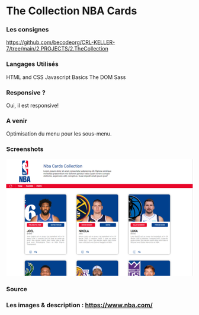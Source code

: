 <h1>The Collection NBA Cards</h2>

<h3>Les consignes</h3>
<a href="https://github.com/becodeorg/CRL-KELLER-7/tree/main/2.PROJECTS/2.TheCollection">https://github.com/becodeorg/CRL-KELLER-7/tree/main/2.PROJECTS/2.TheCollection</a>

<h3>Langages Utilisés</h3>
<p>
    HTML and CSS
    Javascript Basics
    The DOM
    Sass
</p>

<h3>Responsive ?</h3>

<p>
    Oui, il est responsive!
</p>

<h3>A venir</h3>
<p>
    Optimisation du menu pour les sous-menu.
</p>

<h3>Screenshots</h3>

<img src="projetCapture.png">

<h3>Source<h3>
<p>
    Les images & description : <a href="https://www.nba.com/">https://www.nba.com/</a>
</p>
